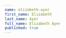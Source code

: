 ```yaml
---
name: elizabeth-ayer
first_name: Elizabeth
last_name: Ayer
full_name: Elizabeth Ayer
published: true
---
```

